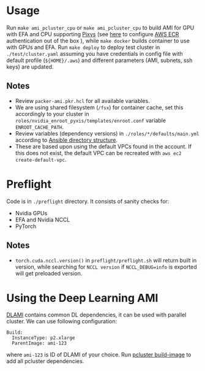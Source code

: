 # Usage


Run `make ami_pcluster_cpu` or `make ami_pcluster_cpu` to build AMI for GPU with EFA and CPU supporting [Pixys](https://github.com/NVIDIA/pyxis) (see [here](https://github.com/NVIDIA/enroot/blob/9c6e979059699e93cfc1cce0967b78e54ad0e263/doc/cmd/import.md) to configure [AWS ECR](https://aws.amazon.com/ecr/) authentication out of the box ), while `make docker` builds container to use with GPUs and EFA. Run `make deploy` to deploy test cluster in `./test/cluster.yaml` assuming you have credentials in config file with default profile (`${HOME}/.aws`) and different parameters (AMI, subnets, ssh keys) are updated.


## Notes
* Review `packer-ami.pkr.hcl` for all available variables.
* We are using shared filesystem (`/fsx`) for container cache, set this accordingly to your cluster in `roles/nvidia_enroot_pyxis/templates/enroot.conf` variable `ENROOT_CACHE_PATH`.
* Review variables (dependency versions) in `./roles/*/defaults/main.yml` according to [Ansible directory structure](https://docs.ansible.com/ansible/latest/tips_tricks/sample_setup.html).
* These are based upon using the default VPCs found in the account.  If this does not exist, the default VPC can be recreated with `aws ec2 create-default-vpc`.


# Preflight
Code is in `./preflight` directory. It consists of sanity checks for:
* Nvidia GPUs
* EFA and Nvidia NCCL
* PyTorch
## Notes
* `torch.cuda.nccl.version()` in `preflight/preflight.sh` will return built in version, while searching for `NCCL version` if `NCCL_DEBUG=info` is exported will get preloaded version.


# Using the Deep Learning AMI
[DLAMI](https://docs.aws.amazon.com/dlami/latest/devguide/what-is-dlami.html) contains common DL dependencies, it can be used with parallel cluster.
We can use following configuration:
```
Build:
  InstanceType: p2.xlarge
  ParentImage: ami-123
```
where `ami-123` is ID of DLAMI of your choice. Run [pcluster build-image](https://docs.aws.amazon.com/parallelcluster/latest/ug/pcluster-v3.html) to add all pcluster dependencies.
